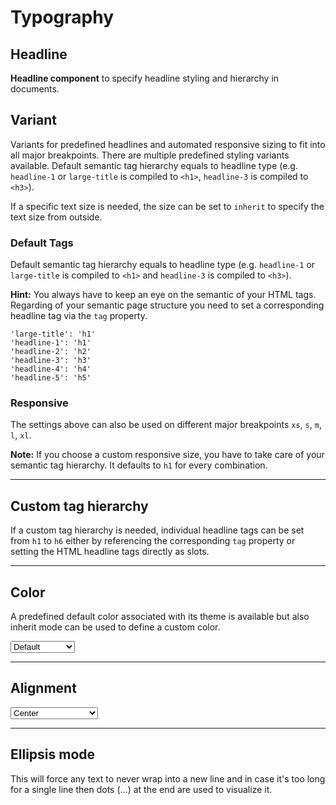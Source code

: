 # Typography

## Headline

**Headline component** to specify headline styling and hierarchy in documents.

## Variant
Variants for predefined headlines and automated responsive sizing to fit into all major breakpoints.
There are multiple predefined styling variants available. Default semantic tag hierarchy equals to headline type (e.g. `headline-1` or `large-title` is compiled to `<h1>`, `headline-3` is compiled to `<h3>`).

If a specific text size is needed, the size can be set to `inherit` to specify the text size from outside.

### Default Tags
Default semantic tag hierarchy equals to headline type (e.g. `headline-1` or `large-title` is compiled to `<h1>` and `headline-3` is compiled to `<h3>`).

**Hint:** You always have to keep an eye on the semantic of your HTML tags. Regarding of your semantic page structure you need to set a corresponding headline tag via the `tag` property.

```
'large-title': 'h1'
'headline-1': 'h1'
'headline-2': 'h2'
'headline-3': 'h3'
'headline-4': 'h4'
'headline-5': 'h5'
```


<Playground :markup="variant" :config="config"></Playground>

### Responsive

The settings above can also be used on different major breakpoints `xs`, `s`, `m`, `l`, `xl`.

**Note:** If you choose a custom responsive size, you have to take care of your semantic tag hierarchy. It defaults to `h1` for every combination.

<Playground :markup="responsive" :config="config"></Playground>

---

## Custom tag hierarchy
If a custom tag hierarchy is needed, individual headline tags can be set from `h1` to `h6` either by referencing the corresponding `tag` property or setting the HTML headline tags directly as slots. 

<Playground :markup="customTagHierarchy" :config="config"></Playground>

---

## Color
A predefined default color associated with its theme is available but also inherit mode can be used to define a custom color.

<Playground :markup="colorMarkup" :config="config">
  <select @change="color = $event.target.value">
    <option disabled>Select a color</option>
    <option value="default" selected>Default</option>
    <option value="inherit">Inherit</option>
  </select>
</Playground>

---

## Alignment

<Playground :markup="alignment" :config="config">
  <select @change="align = $event.target.value">
    <option disabled>Select an alignment</option>
    <option value="left">Left</option>
    <option value="center" selected>Center</option>
    <option value="right">Right</option>
  </select>
</Playground>

---

## Ellipsis mode
This will force any text to never wrap into a new line and in case it's too long for a single line then dots (…) at the end are used to visualize it.

<Playground :markup="ellipsisMode" :config="config"></Playground>

<script lang="ts">
  import Vue from 'vue';
  import Component from 'vue-class-component';
  import {HEADLINE_VARIANTS} from './headlineUtils';
  
  const sentence = 'The quick brown fox jumps over the lazy dog';
  
  @Component
  export default class Code extends Vue {
    config = { themeable: true };

    color = 'default';
    align = 'center';

    variant = HEADLINE_VARIANTS.map((item) => `<p-headline variant="${item}">${sentence}</p-headline>`).join('\n');

    responsive =
`<p-headline variant="{ base: 'small', l: 'medium' }">${sentence}</p-headline>`;

    customTagHierarchy =
`<p-headline variant="headline-1" tag="h3">${sentence}</p-headline>
<p-headline variant="headline-3" tag="h1">${sentence}</p-headline>
<p-headline variant="headline-1">
  <h3>${sentence}</h3>
</p-headline>
<p-headline variant="headline-3">
  <h1>${sentence}</h1>
</p-headline>`;

    get colorMarkup() {
      const style = this.color === 'inherit' ? ' style="color: deeppink;"' : '';
      return `<p-headline variant="headline-3" color="${this.color}"${style}>${sentence}</p-headline>`
    }
 
    get alignment() {
      return `<p-headline variant="headline-3" align="${this.align}">${sentence}</p-headline>`;
    }
    
    ellipsisMode =
`<p-headline variant="headline-3" ellipsis="true">Lorem ipsum dolor sit amet, consetetur sadipscing elitr, sed diam nonumy eirmod tempor invidunt ut labore et dolore magna aliquyam erat, sed diam voluptua. At vero eos et accusam et justo duo dolores et ea rebum.</p-headline>`;
  }
</script>